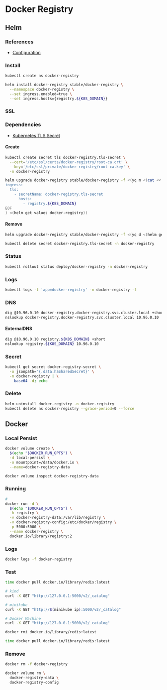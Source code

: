 # Docker Registry

## Helm

### References

- [Configuration](https://github.com/helm/charts/tree/master/stable/docker-registry#configuration)

### Install

```sh
kubectl create ns docker-registry
```

```sh
helm install docker-registry stable/docker-registry \
  --namespace docker-registry \
  --set ingress.enabled=true \
  --set ingress.hosts={registry.${K8S_DOMAIN}}
```

### SSL

### Dependencies

- [Kubernetes TLS Secret](/k8s-tls-secret.md)

#### Create

```sh
kubectl create secret tls docker-registry.tls-secret \
  --cert='/etc/ssl/certs/docker-registry/root-ca.crt' \
  --key='/etc/ssl/private/docker-registry/root-ca.key' \
  -n docker-registry
```

```sh
helm upgrade docker-registry stable/docker-registry -f <(yq m <(cat << EOF
ingress:
  tls:
    - secretName: docker-registry.tls-secret
      hosts:
        - registry.${K8S_DOMAIN}
EOF
) <(helm get values docker-registry))
```

#### Remove

```sh
helm upgrade docker-registry stable/docker-registry -f <(yq d <(helm get values docker-registry) ingress.tls)

kubectl delete secret docker-registry.tls-secret -n docker-registry
```

### Status

```sh
kubectl rollout status deploy/docker-registry -n docker-registry
```

### Logs

```sh
kubectl logs -l 'app=docker-registry' -n docker-registry -f
```

### DNS

```sh
dig @10.96.0.10 docker-registry.docker-registry.svc.cluster.local +short
nslookup docker-registry.docker-registry.svc.cluster.local 10.96.0.10
```

#### ExternalDNS

```sh
dig @10.96.0.10 registry.${K8S_DOMAIN} +short
nslookup registry.${K8S_DOMAIN} 10.96.0.10
```

### Secret

```sh
kubectl get secret docker-registry-secret \
  -o jsonpath='{.data.haSharedSecret}' \
  -n docker-registry | \
    base64 -d; echo
```

### Delete

```sh
helm uninstall docker-registry -n docker-registry
kubectl delete ns docker-registry --grace-period=0 --force
```

## Docker

### Local Persist

```sh
docker volume create \
  $(echo "$DOCKER_RUN_OPTS") \
  -d local-persist \
  -o mountpoint=/data/docker.io \
  --name=docker-registry-data
```

```sh
docker volume inspect docker-registry-data
```

<!--
#### Local NFS

```sh
docker volume create \
  --driver local \
  --opt type=nfs \
  --opt o=nfsvers=3,addr=$(ip route get 1 | awk '{print $NF;exit}'),rw \
  --opt device=:$HOME/Example \
  docker-registry-data
```

```sh
sudo tee -a /etc/exports <<< "/Volumes/NAS -alldirs -mapall=$(id -u):$(id -g) localhost"
sudo tee -a /etc/exports <<< "/Volumes/NAS *(rw,sync,all_squash,anonuid=0,anongid=0)"
sudo tee -a /etc/exports <<< "/Volumes/NAS *(rw,sync,no_root_squash,insecure)"
```

```sh
# Darwin
sudo nfsd restart

# Linux
sudo systemctl restart nfs
```

```sh
docker volume inspect docker-registry-data
``` -->

### Running

```sh
#
docker run -d \
  $(echo "$DOCKER_RUN_OPTS") \
  -h registry \
  -v docker-registry-data:/var/lib/registry \
  -v docker-registry-config:/etc/docker/registry \
  -p 5000:5000 \
  --name docker-registry \
  docker.io/library/registry:2
```

<!-- ```sh
#
docker exec docker-registry cat /etc/docker/registry/config.yml | \
  yq w - proxy.remoteurl 'https://registry-1.docker.io' | \
    docker exec -i docker-registry /bin/sh -c 'cat > /etc/docker/registry/config.yml'

#
docker restart docker-registry
``` -->

### Logs

```sh
docker logs -f docker-registry
```

### Test

```sh
time docker pull docker.io/library/redis:latest
```

```sh
# kind
curl -X GET "http://127.0.0.1:5000/v2/_catalog"

# minikube
curl -X GET "http://$(minikube ip):5000/v2/_catalog"

# Docker Machine
curl -X GET "http://127.0.0.1:5000/v2/_catalog"
```

```sh
docker rmi docker.io/library/redis:latest
```

```sh
time docker pull docker.io/library/redis:latest
```

### Remove

```sh
docker rm -f docker-registry

docker volume rm \
  docker-registry-data \
  docker-registry-config
```
